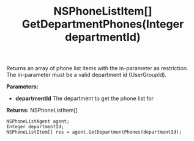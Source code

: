 ﻿---
uid: crmscript_ref_NSPhoneListAgent_GetDepartmentPhones
title: NSPhoneListItem[] GetDepartmentPhones(Integer departmentId)
intellisense: NSPhoneListAgent.GetDepartmentPhones
keywords: NSPhoneListAgent, GetDepartmentPhones
so.topic: reference
---

Returns an array of phone list items with the in-parameter as restriction. The in-parameter must be a valid department id (UserGroupId).

**Parameters:**
 - **departmentId** The department to get the phone list for

**Returns:** NSPhoneListItem[]

```crmscript
NSPhoneListAgent agent;
Integer departmentId;
NSPhoneListItem[] res = agent.GetDepartmentPhones(departmentId);
```

